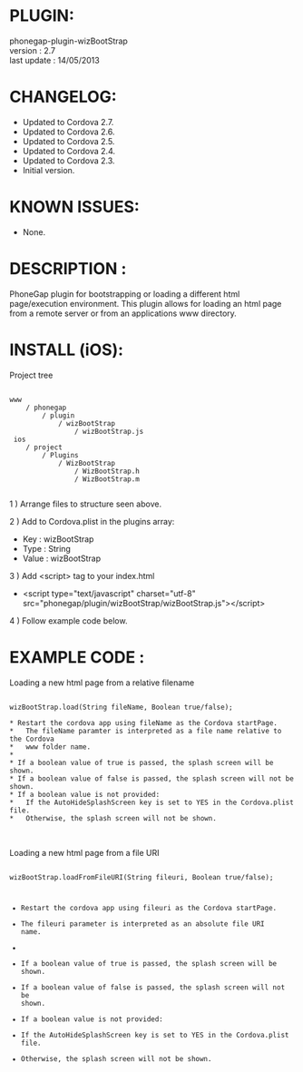 


# PLUGIN: 

phonegap-plugin-wizBootStrap<br />
version : 2.7<br />
last update : 14/05/2013<br />


# CHANGELOG: 
- Updated to Cordova 2.7.
- Updated to Cordova 2.6.
- Updated to Cordova 2.5.
- Updated to Cordova 2.4.
- Updated to Cordova 2.3.
- Initial version.


# KNOWN ISSUES:
- None.


# DESCRIPTION :

PhoneGap plugin for bootstrapping or loading a different html page/execution
environment.  This plugin allows for loading an html page from a remote server
or from an applications www directory.


# INSTALL (iOS): #

Project tree<br />

<pre><code>
www
	/ phonegap
		/ plugin
			/ wizBootStrap
				/ wizBootStrap.js	
 ios
	/ project
		/ Plugins
			/ WizBootStrap
				/ WizBootStrap.h
				/ WizBootStrap.m

</code></pre>

1 ) Arrange files to structure seen above.

2 ) Add to Cordova.plist in the plugins array:<br />
- Key : wizBootStrap<br />
- Type : String<br />
- Value : wizBootStrap<br />

3 ) Add \<script\> tag to your index.html<br />
- \<script type="text/javascript" charset="utf-8" src="phonegap/plugin/wizBootStrap/wizBootStrap.js"\>\</script\><br />

4 ) Follow example code below.


# EXAMPLE CODE : #

Loading a new html page from a relative filename<br />
<pre><code>
wizBootStrap.load(String fileName, Boolean true/false);

* Restart the cordova app using fileName as the Cordova startPage.
*   The fileName paramter is interpreted as a file name relative to the Cordova
*   www folder name.
*
* If a boolean value of true is passed, the splash screen will be shown.
* If a boolean value of false is passed, the splash screen will not be shown.
* If a boolean value is not provided:
*   If the AutoHideSplashScreen key is set to YES in the Cordova.plist file.
*   Otherwise, the splash screen will not be shown.

</code></pre>

<br />
Loading a new html page from a file URI<br />
<pre><code>
wizBootStrap.loadFromFileURI(String fileuri, Boolean true/false);

* Restart the cordova app using fileuri as the Cordova startPage.
*   The fileuri parameter is interpreted as an absolute file URI name.
*
* If a boolean value of true is passed, the splash screen will be shown.
* If a boolean value of false is passed, the splash screen will not be shown.
* If a boolean value is not provided:
*   If the AutoHideSplashScreen key is set to YES in the Cordova.plist file.
*   Otherwise, the splash screen will not be shown.

</code></pre>


